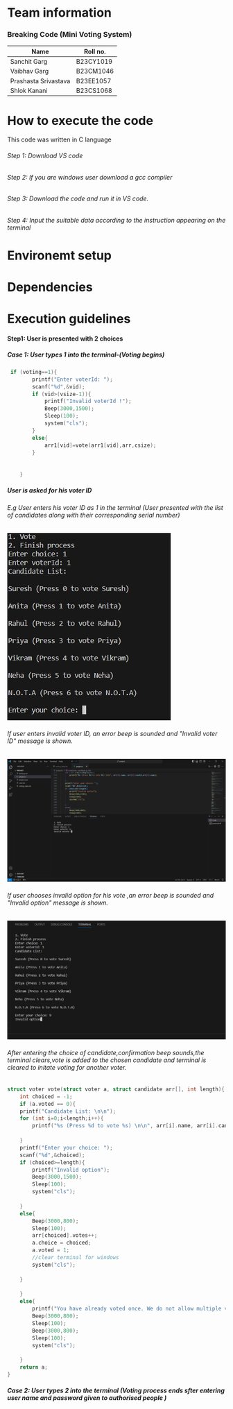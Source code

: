 # Team information 
###  Breaking Code (Mini Voting System)
|Name|Roll no.|
|-------|-------|
|Sanchit Garg|B23CY1019|
|Vaibhav Garg|B23CM1046|
|Prashasta Srivastava|B23EE1057|
|Shlok Kanani|B23CS1068|
# How to execute the code 
This code was written in C language
###### Step 1: Download VS code
###### Step 2: If you are windows user download a gcc compiler
###### Step 3: Download the code and run it in VS code.
###### Step 4: Input the suitable data according to the instruction appearing on the terminal
# Environemt setup

# Dependencies

# Execution guidelines
#### Step1: User is presented with 2 choices
##### Case 1: User types 1 into the terminal-(Voting begins)
```c
 if (voting==1){
        printf("Enter voterId: ");
        scanf("%d",&vid);
        if (vid>(vsize-1)){
            printf("Invalid voterId !");
            Beep(3000,1500);
            Sleep(100);
            system("cls");
        }
        else{
            arr1[vid]=vote(arr1[vid],arr,csize);
        }
        
        
    }
```
##### User is asked for his voter ID
###### E.g User enters his voter ID as 1 in the terminal (User presented with the list of candidates along with their corresponding serial number)
![](screenshots/3dec,jpg.jpg)
###### If user enters invalid voter ID, an error beep is sounded and "Invalid voter ID" message is shown.
![](screenshots/3dec.png)
###### If user chooses invalid option for his vote ,an error beep is sounded and "Invalid option" message is shown.
![](screenshots/3dec2.png)
###### After entering the choice of candidate,confirmation beep sounds,the terminal clears,vote is added to the chosen candidate and terminal is cleared to initate voting for another voter.
```c
struct voter vote(struct voter a, struct candidate arr[], int length){
    int choiced = -1;
    if (a.voted == 0){
    printf("Candidate List: \n\n");
    for (int i=0;i<length;i++){
        printf("%s (Press %d to vote %s) \n\n", arr[i].name, arr[i].candId,arr[i].name);
        
    }
    printf("Enter your choice: ");
    scanf("%d",&choiced);
    if (choiced>=length){
        printf("Invalid option");
        Beep(3000,1500);
        Sleep(100);
        system("cls");

    }
    else{
        Beep(3000,800);
        Sleep(100);
        arr[choiced].votes++;
        a.choice = choiced;
        a.voted = 1;
        //clear terminal for windows
        system("cls");
        
    }
    
    }
    else{
        printf("You have already voted once. We do not allow multiple votes !");
        Beep(3000,800);
        Sleep(100);
        Beep(3000,800);
        Sleep(100);
        system("cls");
        
    }
    return a;
}
```
##### Case 2: User types 2 into the terminal (Voting process ends sfter entering user name and password given to authorised people )
